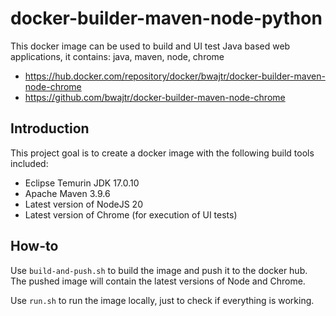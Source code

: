 # docker-builder-maven-node-python

This docker image can be used to build and UI test Java based web applications, it contains: java, maven, node, chrome

* https://hub.docker.com/repository/docker/bwajtr/docker-builder-maven-node-chrome
* https://github.com/bwajtr/docker-builder-maven-node-chrome

## Introduction

This project goal is to create a docker image with the following build tools included:

* Eclipse Temurin JDK 17.0.10
* Apache Maven 3.9.6
* Latest version of NodeJS 20
* Latest version of Chrome (for execution of UI tests)

## How-to

Use `build-and-push.sh` to build the image and push it to the docker hub.
The pushed image will contain the latest versions of Node and Chrome.

Use `run.sh` to run the image locally, just to check if everything is working.
